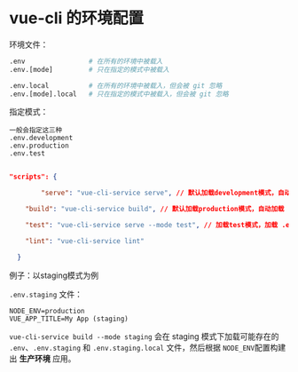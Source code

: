 

# vue-cli 的环境配置

环境文件：

```sh
.env                # 在所有的环境中被载入
.env.[mode]         # 只在指定的模式中被载入

.env.local          # 在所有的环境中被载入，但会被 git 忽略
.env.[mode].local   # 只在指定的模式中被载入，但会被 git 忽略
```

指定模式：

```
一般会指定这三种
.env.development
.env.production
.env.test
```


```json

"scripts": {

		"serve": "vue-cli-service serve", // 默认加载development模式，自动加载 .env.development 文件构建应用

    "build": "vue-cli-service build", // 默认加载production模式，自动加载 .env.production 文件构建应用

    "test": "vue-cli-service serve --mode test", // 加载test模式，加载 .env.test 文件构建应用

    "lint": "vue-cli-service lint"

  }

```



例子：以staging模式为例

`.env.staging` 文件：

```
NODE_ENV=production
VUE_APP_TITLE=My App (staging)
```

`vue-cli-service build --mode staging` 会在 staging 模式下加载可能存在的 `.env`、`.env.staging` 和 `.env.staging.local` 文件，然后根据 `NODE_ENV`配置构建出 **生产环境** 应用。